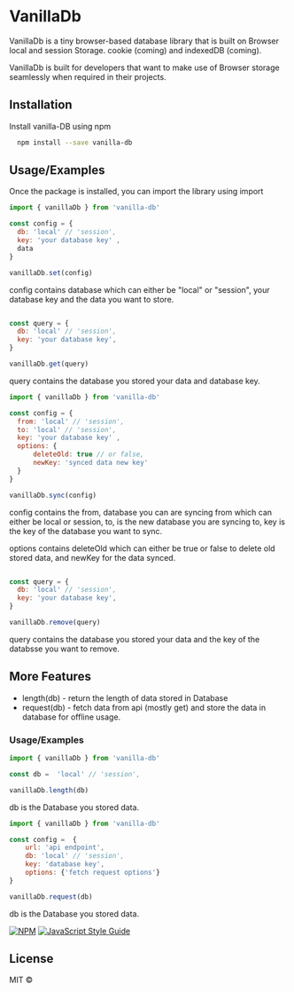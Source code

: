 
# VanillaDb

VanillaDb is a tiny browser-based database library that is built on Browser local and session Storage.
cookie (coming) and indexedDB (coming).

VanillaDb is built for developers that want to make use of Browser storage seamlessly when required in their projects.

## Installation
Install vanilla-DB using npm

```bash
  npm install --save vanilla-db
```

## Usage/Examples
Once the package is installed, you can import the library using import

```javascript
import { vanillaDb } from 'vanilla-db'

const config = {
  db: 'local' // 'session',
  key: 'your database key' ,
  data
}

vanillaDb.set(config)
```
config contains database which can either be "local" or "session", your database key and the data you want to store.

```javascript

const query = {
  db: 'local' // 'session',
  key: 'your database key',
}

vanillaDb.get(query)

```
query contains the database you stored your data and database key.

```javascript
import { vanillaDb } from 'vanilla-db'

const config = {
  from: 'local' // 'session',
  to: 'local' // 'session',
  key: 'your database key' ,
  options: {
      deleteOld: true // or false,
      newKey: 'synced data new key'
  }
}

vanillaDb.sync(config)
```
config contains the from, database you can are syncing from which can either be local or session, to, is the new database you are syncing to, key is the key of the database you want to sync.

options contains deleteOld which can either be true or false to delete old stored data, and newKey for the data synced.


```javascript

const query = {
  db: 'local' // 'session',
  key: 'your database key',
}

vanillaDb.remove(query)

```
query contains the database you stored your data and the key of the databsse you want to remove.

## More Features

- length(db) - return the length of data stored in Database
- request(db) - fetch data from api (mostly get) and store the data in database for offline usage.

### Usage/Examples

```javascript
import { vanillaDb } from 'vanilla-db'

const db =  'local' // 'session',

vanillaDb.length(db)

```
db is the Database you stored data.

```javascript
import { vanillaDb } from 'vanilla-db'

const config =  {
    url: 'api endpoint',
    db: 'local' // 'session',
    key: 'database key',
    options: {'fetch request options'}
}

vanillaDb.request(db)

```
db is the Database you stored data.


[![NPM](https://img.shields.io/npm/v/vanilla-db.svg)](https://www.npmjs.com/package/vanilla-db) [![JavaScript Style Guide](https://img.shields.io/badge/code_style-standard-brightgreen.svg)](https://standardjs.com)

## License

MIT © [](https://github.com/)
